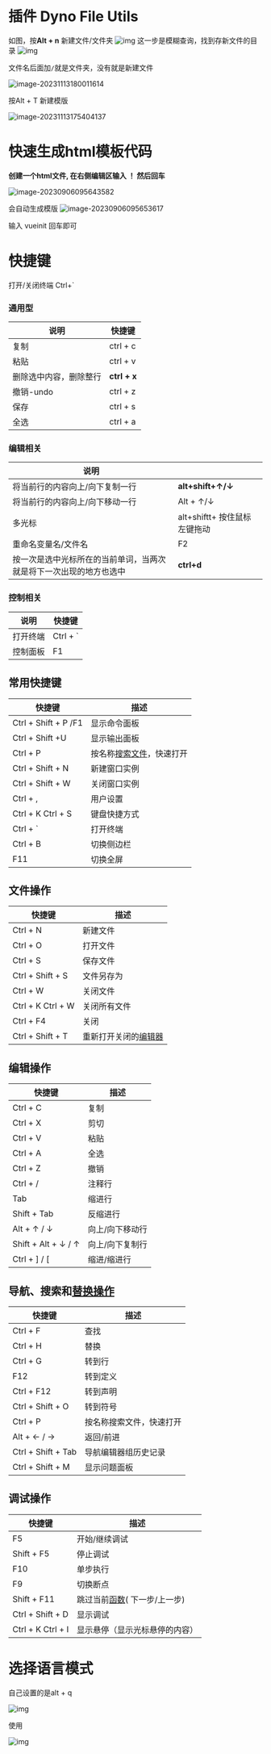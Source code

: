 # 插件 Dyno File Utils

如图，按**Alt + n** 新建文件/文件夹
![img](vscode%E4%BD%BF%E7%94%A8.assets/2184382-20220301212307953-1694235860.png)
这一步是模糊查询，找到存新文件的目录
![img](vscode%E4%BD%BF%E7%94%A8.assets/2184382-20220301212437359-494172449.png)

文件名后面加`/`就是文件夹，没有就是新建文件

![image-20231113180011614](vscode%E4%BD%BF%E7%94%A8.assets/image-20231113180011614.png)

按Alt + T 新建模版

![image-20231113175404137](vscode%E4%BD%BF%E7%94%A8.assets/image-20231113175404137.png)

# 快速生成html模板代码

**创建一个html文件, 在右侧编辑区输入  ！ 然后回车**

![image-20230906095643582](vscode%E4%BD%BF%E7%94%A8.assets/image-20230906095643582.png)

会自动生成模版
![image-20230906095653617](vscode%E4%BD%BF%E7%94%A8.assets/image-20230906095653617.png)

输入 vueinit 回车即可

# 快捷键

打开/关闭终端   Ctrl+`  

### 通用型

| 说明                   | 快捷键       |
| ---------------------- | ------------ |
| 复制                   | ctrl + c     |
| 粘贴                   | ctrl + v     |
| 删除选中内容，删除整行 | **ctrl + x** |
| 撤销-undo              | ctrl + z     |
| 保存                   | ctrl + s     |
| 全选                   | ctrl + a     |

### 编辑相关

| 说明                                                         |                              |
| ------------------------------------------------------------ | ---------------------------- |
| 将当前行的内容向上/向下复制一行                              | **alt+shift+↑/↓**            |
| 将当前行的内容向上/向下移动一行                              | Alt + ↑/↓                    |
| 多光标                                                       | alt+shiftt+ 按住鼠标左键拖动 |
| 重命名变量名/文件名                                          | F2                           |
| 按一次是选中光标所在的当前单词，当两次就是将下一次出现的地方也选中 | **ctrl+d**                   |

### 控制相关

| 说明     | 快捷键   |
| -------- | -------- |
| 打开终端 | Ctrl + ` |
| 控制面板 | F1       |







## 常用快捷键

| 快捷键               | 描述                                                         |
| -------------------- | ------------------------------------------------------------ |
| Ctrl + Shift + P /F1 | 显示命令面板                                                 |
| Ctrl + Shift +U      | 显示输出面板                                                 |
| Ctrl + P             | 按名称[搜索文件](https://www.zhihu.com/search?q=搜索文件&search_source=Entity&hybrid_search_source=Entity&hybrid_search_extra={"sourceType"%3A"answer"%2C"sourceId"%3A3164638122})，快速打开 |
| Ctrl + Shift + N     | 新建窗口实例                                                 |
| Ctrl + Shift + W     | 关闭窗口实例                                                 |
| Ctrl + ,             | 用户设置                                                     |
| Ctrl + K Ctrl + S    | 键盘快捷方式                                                 |
| Ctrl + `             | 打开终端                                                     |
| Ctrl + B             | 切换侧边栏                                                   |
| F11                  | 切换全屏                                                     |

## 文件操作

| 快捷键            | 描述                                                         |
| ----------------- | ------------------------------------------------------------ |
| Ctrl + N          | 新建文件                                                     |
| Ctrl + O          | 打开文件                                                     |
| Ctrl + S          | 保存文件                                                     |
| Ctrl + Shift + S  | 文件另存为                                                   |
| Ctrl + W          | 关闭文件                                                     |
| Ctrl + K Ctrl + W | 关闭所有文件                                                 |
| Ctrl + F4         | 关闭                                                         |
| Ctrl + Shift + T  | 重新打开关闭的[编辑器](https://www.zhihu.com/search?q=编辑器&search_source=Entity&hybrid_search_source=Entity&hybrid_search_extra={"sourceType"%3A"answer"%2C"sourceId"%3A3164638122}) |

## 编辑操作

| 快捷键              | 描述            |
| ------------------- | --------------- |
| Ctrl + C            | 复制            |
| Ctrl + X            | 剪切            |
| Ctrl + V            | 粘贴            |
| Ctrl + A            | 全选            |
| Ctrl + Z            | 撤销            |
| Ctrl + /            | 注释行          |
| Tab                 | 缩进行          |
| Shift + Tab         | 反缩进行        |
| Alt + ↑ / ↓         | 向上/向下移动行 |
| Shift + Alt + ↓ / ↑ | 向上/向下复制行 |
| Ctrl + ] / [        | 缩进/缩进行     |

## 导航、搜索和[替换操作](https://www.zhihu.com/search?q=替换操作&search_source=Entity&hybrid_search_source=Entity&hybrid_search_extra={"sourceType"%3A"answer"%2C"sourceId"%3A3164638122})

| 快捷键             | 描述                     |
| ------------------ | ------------------------ |
| Ctrl + F           | 查找                     |
| Ctrl + H           | 替换                     |
| Ctrl + G           | 转到行                   |
| F12                | 转到定义                 |
| Ctrl + F12         | 转到声明                 |
| Ctrl + Shift + O   | 转到符号                 |
| Ctrl + P           | 按名称搜索文件，快速打开 |
| Alt + ← / →        | 返回/前进                |
| Ctrl + Shift + Tab | 导航编辑器组历史记录     |
| Ctrl + Shift + M   | 显示问题面板             |

## 调试操作

| 快捷键            | 描述                                                         |
| ----------------- | ------------------------------------------------------------ |
| F5                | 开始/继续调试                                                |
| Shift + F5        | 停止调试                                                     |
| F10               | 单步执行                                                     |
| F9                | 切换断点                                                     |
| Shift + F11       | 跳过当前[函数](https://www.zhihu.com/search?q=函数&search_source=Entity&hybrid_search_source=Entity&hybrid_search_extra={"sourceType"%3A"answer"%2C"sourceId"%3A3164638122})( 下一步/上一步) |
| Ctrl + Shift + D  | 显示调试                                                     |
| Ctrl + K Ctrl + I | 显示悬停（显示光标悬停的内容）                               |





# 选择语言模式

自己设置的是alt + q

![img](vscode%E4%BD%BF%E7%94%A8.assets/2425050-20210827005755826-2028596742.png)

使用

![img](vscode%E4%BD%BF%E7%94%A8.assets/2425050-20210827010113446-1979732276.png)
